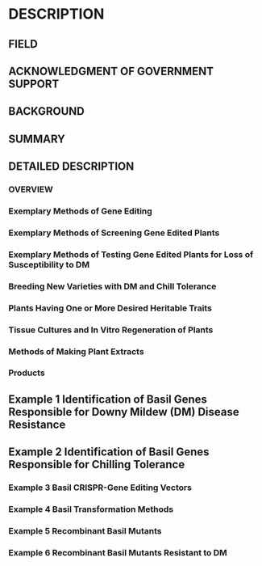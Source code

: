 # DESCRIPTION

## FIELD

## ACKNOWLEDGMENT OF GOVERNMENT SUPPORT

## BACKGROUND

## SUMMARY

## DETAILED DESCRIPTION

### OVERVIEW

### Exemplary Methods of Gene Editing

### Exemplary Methods of Screening Gene Edited Plants

### Exemplary Methods of Testing Gene Edited Plants for Loss of Susceptibility to DM

### Breeding New Varieties with DM and Chill Tolerance

### Plants Having One or More Desired Heritable Traits

### Tissue Cultures and In Vitro Regeneration of Plants

### Methods of Making Plant Extracts

### Products

## Example 1 Identification of Basil Genes Responsible for Downy Mildew (DM) Disease Resistance

## Example 2 Identification of Basil Genes Responsible for Chilling Tolerance

### Example 3 Basil CRISPR-Gene Editing Vectors

### Example 4 Basil Transformation Methods

### Example 5 Recombinant Basil Mutants

### Example 6 Recombinant Basil Mutants Resistant to DM

